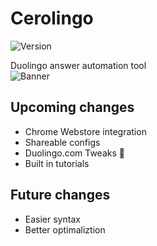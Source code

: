 # Cerolingo

![Version](https://img.shields.io/badge/Version-Beta--v0.1.0-6877ff?labelColor=e7ecff&style=flat)

Duolingo answer automation tool  
![Banner](src/img/github/banner.png)

## Upcoming changes

- Chrome Webstore integration
- Shareable configs
- Duolingo.com Tweaks 🤫
- Built in tutorials

## Future changes

- Easier syntax
- Better optimaliztion
